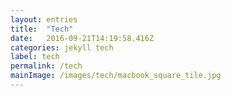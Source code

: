 ```yaml
---
layout: entries
title:  "Tech"
date:   2016-09-21T14:19:58.416Z
categories: jekyll tech
label: tech
permalink: /tech
mainImage: /images/tech/macbook_square_tile.jpg
---
```


